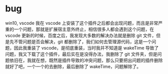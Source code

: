 # bug

win10, vscode
我在 vscode 上安装了这个插件之后都会出现问题，而且是非常严重的一个问题，那就是扩展宿主意外终止，相信很多人都会遇到这个问题，在 vscode 更新的时候，百度之后，我发现大多数的解决办法就是删除 git 文件，但是先不管问题是否会解决，git 都删除了，我们如何去管理源代码，这是一个问题，因此我重装了 vscode，是彻底重装，当时我并不知道是 wakeTime 导致了问题，我又下载了这个插件，最后实在是没得办法，我删除了 git 文件夹，但是问题依旧在，我就在想，既然是插件导致的冲突问题，那么只要把出问题的插件删除就好了吧，一个一个的去删除，最后删除了 wakeTime，问题解除了。
